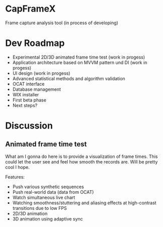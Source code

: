 # CapFrameX
Frame capture analysis tool (in process of developing)

# Dev Roadmap
* Experimental 2D/3D animated frame time test (work in progess)
* Application architecture based on MVVM pattern und DI (work in progess)
* UI design (work in progess)
* Advanced statistical methods and algorithm validation
* OCAT interface
* Database management
* WIX installer
* First beta phase
* Next steps?

# Discussion
## Animated frame time test

What am I gonna do here is to provide a visualization of frame times. This could let the user see and feel how smooth the records are. Will be pretty cool I hope. 

Features:
* Push various synthetic sequences
* Push real-world data (data from OCAT)
* Watch simultaneous live chart
* Watching smoothness/stuttering and aliasing effects at high-contrast transitions due to low FPS
* 2D/3D animation
* 3D animation using adaptive sync